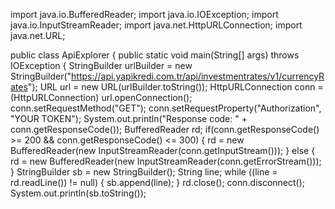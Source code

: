 import java.io.BufferedReader;
import java.io.IOException;
import java.io.InputStreamReader;
import java.net.HttpURLConnection;
import java.net.URL;

public class ApiExplorer {
    public static void main(String[] args) throws IOException {
        StringBuilder urlBuilder = new StringBuilder("https://api.yapikredi.com.tr/api/investmentrates/v1/currencyRates");
        URL url = new URL(urlBuilder.toString());
        HttpURLConnection conn = (HttpURLConnection) url.openConnection();
        conn.setRequestMethod("GET");
        conn.setRequestProperty("Authorization", "YOUR TOKEN");
        System.out.println("Response code: " + conn.getResponseCode());
        BufferedReader rd;
        if(conn.getResponseCode() >= 200 && conn.getResponseCode() <= 300) {
            rd = new BufferedReader(new InputStreamReader(conn.getInputStream()));
        } else {
            rd = new BufferedReader(new InputStreamReader(conn.getErrorStream()));
        }
        StringBuilder sb = new StringBuilder();
        String line;
        while ((line = rd.readLine()) != null) {
            sb.append(line);
        }
        rd.close();
        conn.disconnect();
        System.out.println(sb.toString());

